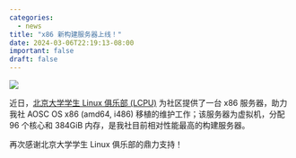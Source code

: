 ```yaml
---
categories:
  - news
title: "x86 新构建服务器上线！"
date: 2024-03-06T22:19:13-08:00
important: false
draft: false
---
```

![](/assets/news/lcpu-x86.jpg)

近日，[北京大学学生 Linux 俱乐部 (LCPU)](https://lcpu.club/) 为社区提供了一台 x86 服务器，助力我社 AOSC OS x86 (amd64, i486) 移植的维护工作；该服务器为虚拟机，分配 96 个核心和 384GiB 内存，是我社目前相对性能最高的构建服务器。

再次感谢北京大学学生 Linux 俱乐部的鼎力支持！

